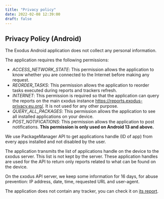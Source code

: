 ```yaml
---
title: "Privacy policy"
date: 2022-02-08 12:39:00
draft: false
---
```


## Privacy Policy (Android)

The Exodus Android application does not collect any personal information.

The application requires the following permissions:

* *ACCESS_NETWORK_STATE*: This permission allows the application to know whether you are connected to the Internet before making any request.
* *REORDER_TASKS*: This permission allows the application to reorder tasks executed during reports and trackers refresh.
* *INTERNET*: This permission is required so that the application can query the reports on the main εxodus instance <https://reports.exodus-privacy.eu.org/>. It is not used for any other purpose.
* *QUERY_ALL_PACKAGES*: This permission allows the application to see all installed applications on your device.
* *POST_NOTIFICATIONS*: This permission allows the application to post notifications. **This permission is only used on Android 13 and above.**

We use PackageManager API to get applications handle (ID of app) from every apps installed and not disabled by the user.

The application transmits the list of applications handle on the device to the εxodus server. This list is not kept by the server.
These application handles are used for the API to return only reports related to what can be found on the device.

On the εxodus API server, we keep some information for 16 days, for abuse prevention: IP address, date, time, requested URL and user-agent.

The application does not contain any tracker, you can check it on [its report](https://reports.exodus-privacy.eu.org/en/reports/org.eu.exodus_privacy.exodusprivacy/latest/).
